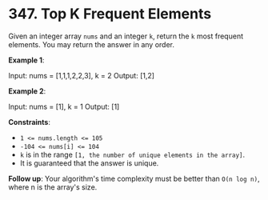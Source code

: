 # 347. Top K Frequent Elements

Given an integer array `nums` and an integer `k`, return the `k` most frequent elements. You may return the answer in any order.
 

**Example 1**:

Input: nums = [1,1,1,2,2,3], k = 2
Output: [1,2]

**Example 2**:

Input: nums = [1], k = 1
Output: [1]
 

**Constraints**:

- `1 <= nums.length <= 105`
- `-104 <= nums[i] <= 104`
- `k` is in the range `[1, the number of unique elements in the array]`.
- It is guaranteed that the answer is unique.

 

**Follow up**: Your algorithm's time complexity must be better than `O(n log n)`, where n is the array's size.

